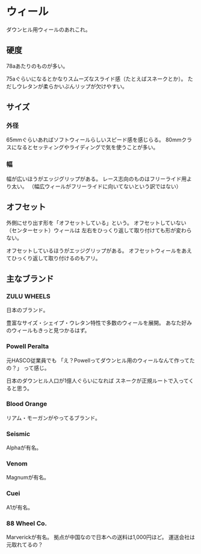 # ウィール

ダウンヒル用ウィールのあれこれ。

## 硬度

78aあたりのものが多い。

75aぐらいになるとかなりスムーズなスライド感（たとえばスネークとか）。
ただしウレタンが柔らかいぶんリップが欠けやすい。

## サイズ

### 外径

65mmぐらいあればソフトウィールらしいスピード感を感じらる。
80mmクラスになるとセッティングやライディングで気を使うことが多い。

### 幅

幅が広いほうがエッジグリップがある。
レース志向のものはフリーライド用より太い。
（幅広ウィールがフリーライドに向いてないという訳ではない）

## オフセット

外側にせり出す形を「オフセットしている」という。
オフセットしていない（センターセット）ウィールは
左右をひっくり返して取り付けても形が変わらない。

オフセットしているほうがエッジグリップがある。
オフセットウィールをあえてひっくり返して取り付けるのもアリ。

## 主なブランド

### ZULU WHEELS

日本のブランド。

豊富なサイズ・シェイプ・ウレタン特性で多数のウィールを展開。
あなた好みのウィールもきっと見つかるはず。

### Powell Peralta

元HASCO従業員でも
「え？Powellってダウンヒル用のウィールなんて作ってたの？」
って感じ。

日本のダウンヒル人口が1億人ぐらいになれば
スネークが正規ルートで入ってくると思う。

### Blood Orange

リアム・モーガンがやってるブランド。

### Seismic

Alphaが有名。

### Venom

Magnumが有名。

### Cuei

A1が有名。

### 88 Wheel Co.

Marverickが有名。
拠点が中国なので日本への送料は1,000円ほど。
運送会社は元取れてるの？

